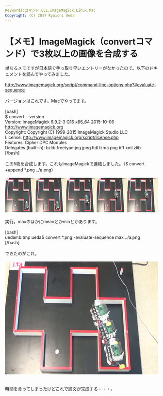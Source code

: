 ```yaml
---
Keywords:コマンド,CLI,ImageMagick,Linux,Mac
Copyright: (C) 2017 Ryuichi Ueda
---
```

# 【メモ】ImageMagick（convertコマンド）で3枚以上の画像を合成する
単なるメモですが日本語で手っ取り早いエントリーがなかったので。以下のドキュメントを読んでやってみました。<br />
<br />
<a href="http://www.imagemagick.org/script/command-line-options.php?#evaluate-sequence" target="_blank">http://www.imagemagick.org/script/command-line-options.php?#evaluate-sequence</a><br />
<br />
バージョンはこれです。Macでやってます。<br />
<br />
[bash]<br />
$ convert --version<br />
Version: ImageMagick 6.9.2-3 Q16 x86_64 2015-10-06 http://www.imagemagick.org<br />
Copyright: Copyright (C) 1999-2015 ImageMagick Studio LLC<br />
License: http://www.imagemagick.org/script/license.php<br />
Features: Cipher DPC Modules <br />
Delegates (built-in): bzlib freetype jng jpeg ltdl lzma png tiff xml zlib<br />
[/bash]<br />
<br />
この5枚を合成します。これもImageMagickで連結しました。（$ convert +append *.png ../a.png）<br />
<br />
<a href="b.png" rel="attachment wp-att-7465"><img src="b.png" alt="b" width="1000" height="113" class="aligncenter size-full wp-image-7465" /></a><br />
<br />
実行。maxのほかにmeanとかminとかあります。<br />
<br />
[bash]<br />
uedamb:tmp ueda$ convert *.png -evaluate-sequence max ../a.png<br />
[/bash]<br />
<br />
できたのがこれ。<br />
<br />
<a href="a.png" rel="attachment wp-att-7457"><img src="a-1024x576.png" alt="a" width="660" height="371" class="aligncenter size-large wp-image-7457" /></a><br />
<br />
<br />
時間を食ってしまったけどこれで論文が完成する・・・。<br />

